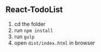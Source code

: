 ## React-TodoList

1. cd the folder
2. run `npm install`
3. run `gulp`
4. open `dist/index.html` in browser